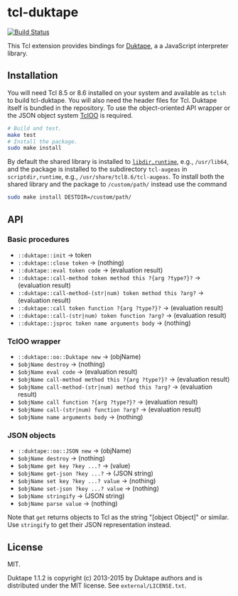 # tcl-duktape

[![Build Status](https://travis-ci.org/dbohdan/tcl-duktape.svg)](https://travis-ci.org/dbohdan/tcl-duktape)

This Tcl extension provides bindings for [Duktape](http://duktape.org/), a
a JavaScript interpreter library.

## Installation

You will need Tcl 8.5 or 8.6 installed on your system and available as `tclsh`
to build tcl-duktape. You will also need the header files for Tcl. Duktape
itself is bundled in the repository. To use the object-oriented API wrapper or
the JSON object system [TclOO](http://wiki.tcl.tk/18152) is required.

```sh
# Build and test.
make test
# Install the package.
sudo make install
```

By default the shared library is installed to
[`libdir,runtime`](http://wiki.tcl.tk/11825), e.g., `/usr/lib64`, and the
package is installed to the subdirectory `tcl-augeas` in `scriptdir,runtime`,
e.g., `/usr/share/tcl8.6/tcl-augeas`. To install both the shared library and
the package to `/custom/path/` instead use the command

```sh
sudo make install DESTDIR=/custom/path/
```

## API

### Basic procedures

* `::duktape::init` -> token
* `::duktape::close token` -> (nothing)
* `::duktape::eval token code` -> (evaluation result)
* `::duktape::call-method token method this ?{arg ?type?}?` -> (evaluation result)
* `::duktape::call-method-(str|num) token method this ?arg?` -> (evaluation result)
* `::duktape::call token function ?{arg ?type?}?` -> (evaluation result)
* `::duktape::call-(str|num) token function ?arg?` -> (evaluation result)
* `::duktape::jsproc token name arguments body` -> (nothing)

### TclOO wrapper

* `::duktape::oo::Duktape new` -> (objName)
* `$objName destroy` -> (nothing)
* `$objName eval code` -> (evaluation result)
* `$objName call-method method this ?{arg ?type?}?` -> (evaluation result)
* `$objName call-method-(str|num) method this ?arg?` -> (evaluation result)
* `$objName call function ?{arg ?type?}?` -> (evaluation result)
* `$objName call-(str|num) function ?arg?` -> (evaluation result)
* `$objName name arguments body` -> (nothing)

### JSON objects

* `::duktape::oo::JSON new` -> (objName)
* `$objName destroy` -> (nothing)
* `$objName get key ?key ...?` -> (value)
* `$objName get-json ?key ...?` -> (JSON string)
* `$objName set key ?key ...? value` -> (nothing)
* `$objName set-json ?key ...? value` -> (nothing)
* `$objName stringify` -> (JSON string)
* `$objName parse value` -> (nothing)

Note that `get` returns objects to Tcl as the string "[object Object]" or
similar. Use `stringify` to get their JSON representation instead.

## License

MIT.

Duktape 1.1.2 is copyright (c) 2013-2015 by Duktape authors and is distributed
under the MIT license. See `external/LICENSE.txt`.
